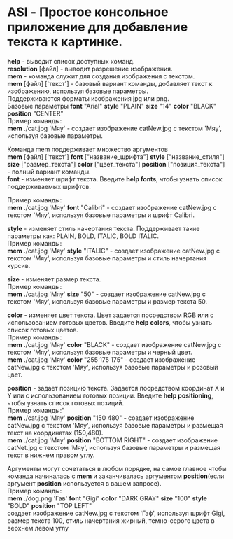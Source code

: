 # ASI  - Простое консольное приложение для добавление текста к картинке.
**help** - выводит список доступных команд.  
**resolution** [файл] - выводит разрешение изображения.  
**mem** - команда служит для создания изображения с текстом.  
**mem** [файл] ['текст'] - базовый вариант команды, добавляет текст к изображению, используя базовые параметры.  
Поддерживаются форматы изображения jpg или png.  
Базовые параметры  **font** \"Arial\" **styl**e \"PLAIN\" **size** \"14\" **color** \"BLACK\" **position** \"CENTER\"  
Пример команды:  
**mem** ./cat.jpg 'Мяу' - создает изображение catNew.jpg с текcтом 'Мяу', используя базовые параметры.  
                
Команда mem поддерживает множество аргументов  
**mem** [файл] ['текст'] **font** [\"название_шрифта\"] **style** [\"название_стиля\"] **size** [\"размер_текста\"] **color** [\"цвет_текста\"] **position** [\"позиция_текста\"] - полный вариант команды.   
**font** - изменяет шрифт текста. Введите **help fonts**, чтобы узнать список поддерживаемых шрифтов.  

Пример команды:  
**mem** ./cat.jpg 'Мяу' **font** \"Calibri\" - создает изображение catNew.jpg с текcтом 'Мяу', используя базовые параметры и шрифт Calibri.  

**style** - изменяет стиль начертания  текста. Поддерживает такие параметры как: PLAIN, BOLD, ITALIC, BOLD ITALIC.  
Пример команды:  
**mem** ./cat.jpg 'Мяу' **style** \"ITALIC\" - создает изображение catNew.jpg с текcтом 'Мяу', используя базовые параметры и стиль начертания курсив.  

**size** - изменяет размер текста.  
Пример команды:  
**mem** ./cat.jpg 'Мяу' **size** \"50\" - создает изображение catNew.jpg с текcтом 'Мяу', используя базовые параметры и размер текста 50.  

**color** - изменяет цвет текста. Цвет задается посредством RGB или с использованием готовых цветов. Введите **help colors**, чтобы узнать список готовых цветов.  
Пример команды:  
**mem** ./cat.jpg 'Мяу' **color** \"BLACK\" - создает изображение catNew.jpg с текcтом 'Мяу', используя базовые параметры и черный цвет.  
**mem** ./cat.jpg 'Мяу' **color** \"255 175 175\" - создает изображение catNew.jpg с текcтом 'Мяу', используя базовые параметры и розовый цвет.  
                
**position** - задает позицию текста. Задается посредством координат X и Y или с использованием готовых позиции. Введите **help positioning**, чтобы узнать список готовых позиций.  
Пример команды:"  
**mem** ./cat.jpg 'Мяу' **position** \"150 480\" - создает изображение catNew.jpg с текcтом 'Мяу', используя базовые параметры и размещая текст на координатах (150,480).  
**mem** ./cat.jpg 'Мяу' **position** \"BOTTOM RIGHT\" - создает изображение catNet.jpg с текcтом 'Мяу', используя базовые параметры и  размещая текст в нижнем правом углу.  

Аргументы могут сочетаться в любом порядке, на самое главное чтобы команда начиналась с **mem** и заканчивалась аргументом **position**(если аргумент **position** используется в вашем запросе).  
Пример команды:  
**mem** ./dog.png 'Гав' **font** \"Gigi\" **color** \"DARK GRAY\" **size** \"100\"  **style** \"BOLD\" **position** \"TOP LEFT\"  
создает изображение catNew.jpg с текcтом 'Гаф', используя шрифт Gigi, размер текста 100, стиль начертания жирный, темно-серого цвета в верхнем левом углу  
        
